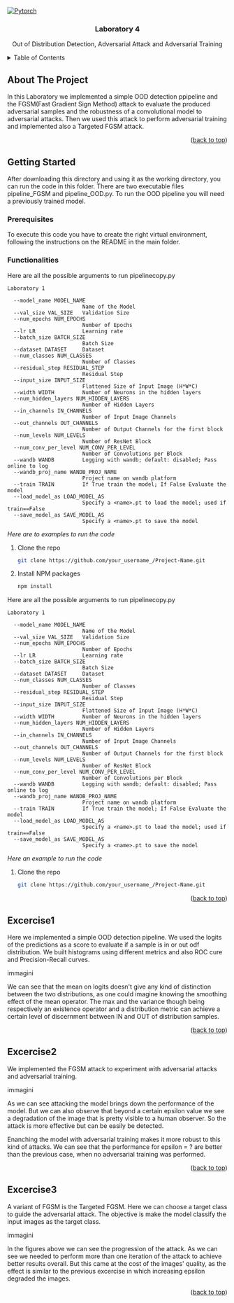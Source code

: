 <a name="readme-top"></a>


<!-- PROJECT LOGO -->
[![Pytorch][Pytorch.org]][PyTorch-url]
<br />
<div align="center">

  <h3 align="center">Laboratory 4</h3>

  <p align="center">
    Out of Distribution Detection, Adversarial Attack and Adversarial Training

  </p>
</div>



<!-- TABLE OF CONTENTS -->
<details>
  <summary>Table of Contents</summary>
  <ol>
    <li>
      <a href="#about-the-project">About The Project</a>
    </li>
    <li>
      <a href="#getting-started">Getting Started</a>
      <ul>
        <li><a href="#prerequisites">Prerequisites</a></li>
        <li><a href="#functionalities">Functionalities</a></li>
      </ul>
    </li>
    <li><a href="#excercise1">Excercise 1</a></li>
    <li><a href="#excercise2">Excercise 2</a></li>
    <li><a href="#excercise3">Excercise 3</a></li>
  </ol>
</details>



<!-- ABOUT THE PROJECT -->
## About The Project

In this Laboratory we implemented a simple OOD detection ppipeline and the FGSM(Fast Gradient Sign Method) attack to evaluate the produced adversarial samples and the robustness of a convolutional model to adversarial attacks. Then we used this attack to perform adversarial training and implemented also a Targeted FGSM attack.

<p align="right">(<a href="#readme-top">back to top</a>)</p>

<!-- GETTING STARTED -->
## Getting Started

After downloading this directory and using it as the working directory, you can run the code in this folder. There are two executable files pipeline_FGSM and pipeline_OOD.py.
To run the OOD pipeline you will need a previously trained model.

### Prerequisites

To execute this code you have to create the right virtual environment, following the instructions on the README in the main folder.

### Functionalities
Here are all the possible arguments to run pipelinecopy.py
```
Laboratory 1

  --model_name MODEL_NAME
                        Name of the Model
  --val_size VAL_SIZE   Validation Size
  --num_epochs NUM_EPOCHS
                        Number of Epochs
  --lr LR               Learning rate
  --batch_size BATCH_SIZE
                        Batch Size
  --dataset DATASET     Dataset
  --num_classes NUM_CLASSES
                        Number of Classes
  --residual_step RESIDUAL_STEP
                        Residual Step
  --input_size INPUT_SIZE
                        Flattened Size of Input Image (H*W*C)
  --width WIDTH         Number of Neurons in the hidden layers
  --num_hidden_layers NUM_HIDDEN_LAYERS
                        Number of Hidden Layers
  --in_channels IN_CHANNELS
                        Number of Input Image Channels
  --out_channels OUT_CHANNELS
                        Number of Output Channels for the first block
  --num_levels NUM_LEVELS
                        Number of ResNet Block
  --num_conv_per_level NUM_CONV_PER_LEVEL
                        Number of Convolutions per Block
  --wandb WANDB         Logging with wandb; default: disabled; Pass online to log
  --wandb_proj_name WANDB_PROJ_NAME
                        Project name on wandb platform
  --train TRAIN         If True train the model; If False Evaluate the model
  --load_model_as LOAD_MODEL_AS
                        Specify a <name>.pt to load the model; used if train==False
  --save_model_as SAVE_MODEL_AS
                        Specify a <name>.pt to save the model
```


_Here are to examples to run the code_

1. Clone the repo
   ```sh
   git clone https://github.com/your_username_/Project-Name.git
   ```
2. Install NPM packages
   ```sh
   npm install
   ```

Here are all the possible arguments to run pipelinecopy.py
```
Laboratory 1

  --model_name MODEL_NAME
                        Name of the Model
  --val_size VAL_SIZE   Validation Size
  --num_epochs NUM_EPOCHS
                        Number of Epochs
  --lr LR               Learning rate
  --batch_size BATCH_SIZE
                        Batch Size
  --dataset DATASET     Dataset
  --num_classes NUM_CLASSES
                        Number of Classes
  --residual_step RESIDUAL_STEP
                        Residual Step
  --input_size INPUT_SIZE
                        Flattened Size of Input Image (H*W*C)
  --width WIDTH         Number of Neurons in the hidden layers
  --num_hidden_layers NUM_HIDDEN_LAYERS
                        Number of Hidden Layers
  --in_channels IN_CHANNELS
                        Number of Input Image Channels
  --out_channels OUT_CHANNELS
                        Number of Output Channels for the first block
  --num_levels NUM_LEVELS
                        Number of ResNet Block
  --num_conv_per_level NUM_CONV_PER_LEVEL
                        Number of Convolutions per Block
  --wandb WANDB         Logging with wandb; default: disabled; Pass online to log
  --wandb_proj_name WANDB_PROJ_NAME
                        Project name on wandb platform
  --train TRAIN         If True train the model; If False Evaluate the model
  --load_model_as LOAD_MODEL_AS
                        Specify a <name>.pt to load the model; used if train==False
  --save_model_as SAVE_MODEL_AS
                        Specify a <name>.pt to save the model
```


_Here an example to run the code_

1. Clone the repo
   ```sh
   git clone https://github.com/your_username_/Project-Name.git
   ```

<p align="right">(<a href="#readme-top">back to top</a>)</p>



<!-- USAGE EXAMPLES -->
## Excercise1

Here we implemented a simple OOD detection pipeline. We used the logits of the predictions as a score to evaluate if a sample is in or out odf distribution. We built histograms using different metrics and also ROC cure and Precision-Recall curves.


immagini


We can see that the mean on logits doesn't give any kind of distinction between the two distributions, as one could imagine knowing the smoothing effect of the mean operator. The max and the variance though being respectively an existence operator and a distribution metric can achieve a certain level of discernment between IN and OUT of distribution samples.

<p align="right">(<a href="#readme-top">back to top</a>)</p>

## Excercise2

We implemented the FGSM attack to experiment with adversarial attacks and adversarial training.

immagini


As we can see attacking the model brings down the performance of the model. But we can also observe that beyond a certain epsilon value we see a degradation of the image that is pretty visible to a human observer. So the attack is more effective but can be easily be detected.

Enanching the model with adversarial training makes it more robust to this kind of attacks. We can see that the performance for epsilon = ? are better than the previous case, when no adversarial training was performed.

<p align="right">(<a href="#readme-top">back to top</a>)</p>

## Excercise3

A variant of FGSM is the Targeted FGSM. Here we can choose a target class to guide the adversarial attack. The objective is make the model classify the input images as the target class.

immagini

In the figures above we can see the progression of the attack. As we can see we needed to perform more than one iteration of the attack to achieve better results overall. But this came at the cost of the images' quality, as the effect is similar to the previous excercise in which increasing epsilon degraded the images.

<p align="right">(<a href="#readme-top">back to top</a>)</p>


<!-- MARKDOWN LINKS & IMAGES -->
<!-- https://www.markdownguide.org/basic-syntax/#reference-style-links -->

[PyTorch-url]: https://pytorch.org/
[Pytorch.org]:https://img.shields.io/badge/PyTorch-%23EE4C2C.svg?style=for-the-badge&logo=PyTorch&logoColor=white